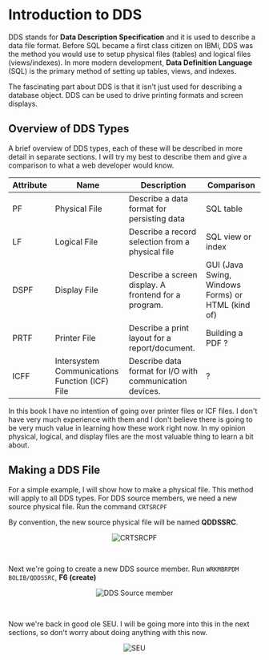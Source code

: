 # Introduction to DDS


DDS stands for **Data Description Specification** and it is used to describe a data file format.
Before SQL became a first class citizen on IBMi, DDS was the method you would use to setup physical files (tables) and logical files (views/indexes).
In more modern development, **Data Definition Language** (SQL) is the primary method of setting up tables, views, and indexes.

The fascinating part about DDS is that it isn't just used for describing a database object. DDS can be used to drive printing formats and screen displays.


## Overview of DDS Types
A brief overview of DDS types, each of these will be described in more detail in separate sections.
I will try my best to describe them and give a comparison to what a web developer would know.

| Attribute | Name          | Description                                          | Comparison        |
| --------- | ------------- | ---------------------------------------------------- | ----------------- |
| PF        | Physical File | Describe a data format for persisting data           | SQL table         |
| LF        | Logical File  | Describe a record selection from a physical file     | SQL view or index |
| DSPF      | Display File  | Describe a screen display. A frontend for a program. | GUI (Java Swing, Windows Forms) or HTML (kind of) |
| PRTF      | Printer File  | Describe a print layout for a report/document.       | Building a PDF ?  |
| ICFF      | Intersystem Communications Function (ICF) File | Describe data format for I/O with communication devices. | ? |


In this book I have no intention of going over printer files or ICF files. 
I don't have very much experience with them and I don't believe there is going to be very much value in learning how these work right now.
In my opinion physical, logical, and display files are the most valuable thing to learn a bit about.


## Making a DDS File
For a simple example, I will show how to make a physical file. This method will apply to all DDS types.
For DDS source members, we need a new source physical file. Run the command ```CRTSRCPF```

By convention, the new source physical file will be named **QDDSSRC**.


<figure align="center">
  <img src="./core/dds/_assets/dds-01.png" alt="CRTSRCPF"/>
</figure>
<br>

Next we're going to create a new DDS source member. Run ```WRKMBRPDM BOLIB/QDDSSRC```, **F6 (create)**
<figure align="center">
  <img src="./core/dds/_assets/dds-02.png" alt="DDS Source member"/>
</figure>
<br>

Now we're back in good ole SEU. I will be going more into this in the next sections, so don't worry about doing anything with this now.
<figure align="center">
  <img src="./core/dds/_assets/dds-03.png" alt="SEU"/>
</figure>
<br>
